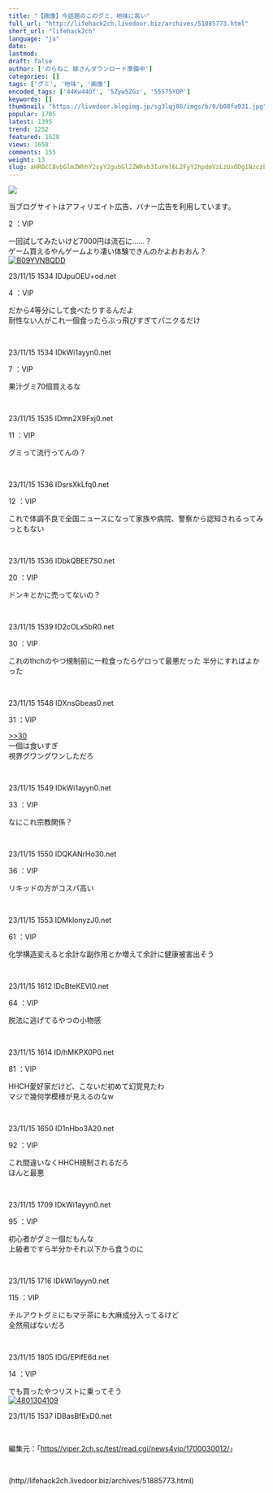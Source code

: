 ```yaml
---
title: "【画像】今話題のこのグミ、地味に高い"
full_url: "http://lifehack2ch.livedoor.biz/archives/51885773.html"
short_url: "lifehack2ch"
language: "ja"
date: 
lastmod: 
draft: false
author: ['のらねこ 嫁さんダウンロード準備中']
categories: []
tags: ['グミ', '地味', '画像']
encoded_tags: ['44Kw44Of', '5Zyw5ZGz', '55S75YOP']
keywords: []
thumbnail: "https://livedoor.blogimg.jp/sg3lqj86/imgs/b/0/b08fa931.jpg"
popular: 1705
latest: 1395
trend: 1252
featured: 1628
views: 1658
comments: 155
weight: 13
slug: aHR0cC8vbGlmZWhhY2syY2gubGl2ZWRvb3IuYml6L2FyY2hpdmVzLzUxODg1NzczLmh0bWw=
---
```


![](https://livedoor.blogimg.jp/sg3lqj86/imgs/b/0/b08fa931.jpg)

<div><p>当ブログサイトはアフィリエイト広告、バナー広告を利用しています。</p><p class='t_name'>2 ：VIP</p> <p class='r1'>一回試してみたいけど7000円は流石に……？ <br> ゲーム買えるやんゲームより凄い体験できんのかよおおおん？<br><a href='https//www.amazon.co.jp/dp/B09YVNBQDD/?tag=nishiky24-22' target='_blank'><img src='https//m.media-amazon.com/images/I/51H99-Do7vL._SL500_.jpg' alt='B09YVNBQDD' border='0'></a> </p><p>23/11/15 1534 IDJpuOEU+od.net</p> <p class='t_name'>4 ：VIP</p> <p class='r4'>だから4等分にして食べたりするんだよ <br> 耐性ない人がこれ一個食ったらぶっ飛びすぎてパニクるだけ </p><br><p>23/11/15 1534 IDkWi1ayyn0.net</p> <p class='t_name'>7 ：VIP</p> <p class='r4'>果汁グミ70個買えるな </p><br><p>23/11/15 1535 IDmn2X9Fxj0.net</p> <p class='t_name'>11 ：VIP</p> <p class='r4'>グミって流行ってんの？ </p><br><p>23/11/15 1536 IDsrsXkLfq0.net</p> <p class='t_name'>12 ：VIP</p> <p class='r4'>これで体調不良で全国ニュースになって家族や病院、警察から認知されるってみっともない </p><br><p>23/11/15 1536 IDbkQBEE7S0.net</p> <p class='t_name'>20 ：VIP</p> <p class='r4'>ドンキとかに売ってないの？ </p><br><p>23/11/15 1539 ID2cOLx5bR0.net</p> <p class='t_name'>30 ：VIP</p> <p class='r4'>これのthchのやつ規制前に一粒食ったらゲロって最悪だった 半分にすればよかった </p><br><p>23/11/15 1548 IDXnsGbeas0.net</p> <p class='t_name_res'>31 ：VIP</p> <p class='r4'><a href='#res_30'>>>30</a> <br> 一個は食いすぎ <br> 視界グワングワンしただろ </p><br><p>23/11/15 1549 IDkWi1ayyn0.net</p> <p class='t_name'>33 ：VIP</p> <p class='r4'>なにこれ宗教関係？ </p><br><p>23/11/15 1550 IDQKANrHo30.net</p> <p class='t_name'>36 ：VIP</p> <p class='r4'>リキッドの方がコスパ高い </p><br><p>23/11/15 1553 IDMklonyzJ0.net</p> <p class='t_name'>61 ：VIP</p> <p class='r4'>化学構造変えると余計な副作用とか増えて余計に健康被害出そう </p><br><p>23/11/15 1612 IDcBteKEVl0.net</p> <p class='t_name'>64 ：VIP</p> <p class='r4'>脱法に逃げてるやつの小物感 </p><br><p>23/11/15 1614 ID/hMKPX0P0.net</p> <p class='t_name'>81 ：VIP</p> <p class='r4'>HHCH愛好家だけど、こないだ初めて幻覚見たわ <br> マジで幾何学模様が見えるのなw </p><br><p>23/11/15 1650 ID1nHbo3A20.net</p> <p class='t_name'>92 ：VIP</p> <p class='r4'>これ間違いなくHHCH規制されるだろ <br> ほんと最悪 </p><br><p>23/11/15 1709 IDkWi1ayyn0.net</p> <p class='t_name'>95 ：VIP</p> <p class='r4'>初心者がグミ一個だもんな <br> 上級者ですら半分かそれ以下から食うのに </p><br><p>23/11/15 1716 IDkWi1ayyn0.net</p> <p class='t_name'>115 ：VIP</p> <p class='r4'>チルアウトグミにもマテ茶にも大麻成分入ってるけど <br> 全然飛ばないだろ </p><br><p>23/11/15 1805 IDG/EPlfE6d.net</p> <p class='t_name'>14 ：VIP</p> <p class='r2'>でも買ったやつリストに乗ってそう<br><a href='https//www.amazon.co.jp/dp/4801304109/?tag=nishiky24-22' target='_blank'><img src='https//m.media-amazon.com/images/I/51eWk0ID5mL._SL500_.jpg' alt='4801304109' border='0'></a> </p><p>23/11/15 1537 IDBasBfExD0.net</p> <br><p class='p_url'>編集元：「<a href='https//viper.2ch.sc/test/read.cgi/news4vip/1700030012/' target='_blank'>https//viper.2ch.sc/test/read.cgi/news4vip/1700030012/</a>」</p> <br clear='all'></div>

(http//lifehack2ch.livedoor.biz/archives/51885773.html)
